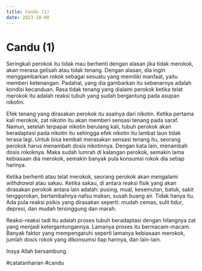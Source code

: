 ```yaml
---
title: Candu (1)
date: 2023-10-08
---
```

# Candu (1)
Seringkali perokok itu tidak mau berhenti dengan alasan jika tidak merokok, akan merasa gelisah atau tidak tenang. Dengan alasan, dia ingin menggambarkan rokok sebagai sesuatu yang memiliki manfaat, yaitu memberi ketenangan. Padahal, yang dia gambarkan itu sebenarnya adalah kondisi kecanduan. Rasa tidak tenang yang dialami perokok ketika telat merokok itu adalah reaksi tubuh yang sudah bergantung pada asupan nikotin.

Efek tenang yang dirasakan perokok itu asalnya dari nikotin. Ketika pertama kali merokok, zat nikotin itu akan memberi sensasi tenang pada saraf. Namun, setelah terpapar nikotin berulang kali, tubuh perokok akan beradaptasi pada nikotin itu sehingga efek nikotin itu lambat laun tidak terasa lagi. Untuk bisa kembali merasakan sensasi tenang itu, seorang perokok harus menambah dosis nikotinnya. Dengan kata lain, menambah dosis rokoknya. Maka sudah lumrah di kalangan perokok, semakin lama kebiasaan dia merokok, semakin banyak pula konsumsi rokok dia setiap harinya.

Ketika berhenti atau telat merokok, seorang perokok akan mengalami  _withdrawal_ atau sakau. Ketika sakau, di antara reaksi fisik yang akan dirasakan perokok antara lain adalah: pusing, mual, kesemutan, batuk, sakit tenggorokan, bertambahnya nafsu makan, susah buang air. Tidak hanya itu. Ada pula reaksi psikis yang dirasakan seperti: mudah cemas, sulit tidur, depresi, dan mudah tersinggung dan marah. 

Reaksi-reaksi tadi itu adalah proses tubuh beradaptasi dengan hilangnya zat yang menjadi ketergantungannya. Lamanya proses itu bermacam-macam. Banyak faktor yang mempengaruhi seperti lamanya kebiasaan merokok, jumlah dosis rokok yang dikonsumsi tiap harinya, dan lain-lain. 

Insya Allah bersambung.

#catatanharian #candu 


